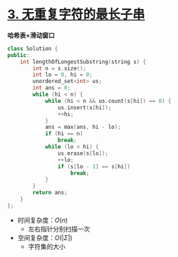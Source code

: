 # [3. 无重复字符的最长子串](https://leetcode-cn.com/problems/longest-substring-without-repeating-characters/)

**哈希表+滑动窗口**

```cpp
class Solution {
public:
    int lengthOfLongestSubstring(string s) {
        int n = s.size();
        int lo = 0, hi = 0;
        unordered_set<int> us;
        int ans = 0;
        while (hi < n) {
            while (hi < n && us.count(s[hi]) == 0) {
                us.insert(s[hi]);
                ++hi;
            }
            ans = max(ans, hi - lo);
            if (hi == n)
                break;
            while (lo < hi) {
                us.erase(s[lo]);
                ++lo;
                if (s[lo - 1] == s[hi])
                    break;
            }
        }
        return ans;
    }
};
```

- 时间复杂度：$O(n)$
  - 左右指针分别扫描一次
- 空间复杂度：$O(|\Sigma|)$
  - 字符集的大小
